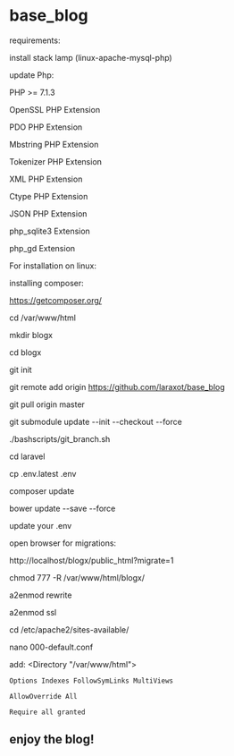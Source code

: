 # base_blog

requirements:

install stack lamp (linux-apache-mysql-php)

update Php:

PHP >= 7.1.3

OpenSSL PHP Extension

PDO PHP Extension

Mbstring PHP Extension

Tokenizer PHP Extension

XML PHP Extension

Ctype PHP Extension

JSON PHP Extension

php_sqlite3 Extension

php_gd Extension


For installation on linux:

installing composer:

https://getcomposer.org/

cd /var/www/html

mkdir blogx

cd blogx

git init

git remote add origin https://github.com/laraxot/base_blog

git pull origin master

git submodule update --init --checkout --force

./bashscripts/git_branch.sh

cd laravel 

cp .env.latest .env

composer update

bower update --save --force

update your .env 

open browser for migrations: 

http://localhost/blogx/public_html?migrate=1

chmod 777 -R /var/www/html/blogx/

a2enmod rewrite

a2enmod ssl

cd /etc/apache2/sites-available/

nano 000-default.conf

add:
<Directory "/var/www/html">

	Options Indexes FollowSymLinks MultiViews
	
	AllowOverride All
	
	Require all granted
	
</Directory>


enjoy the blog!
--------




